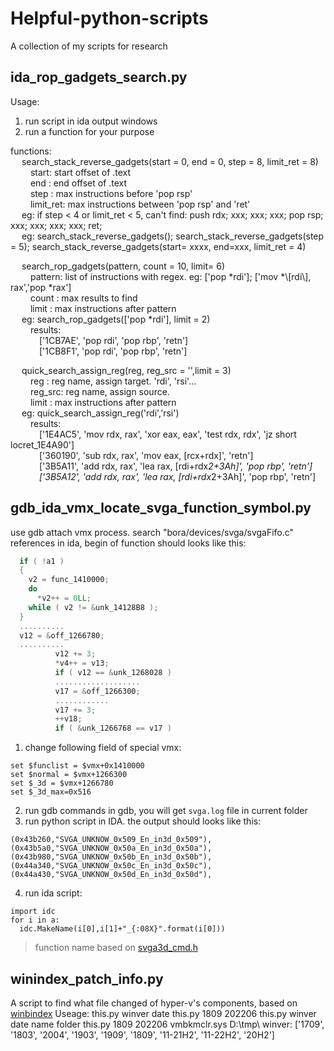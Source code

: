 # Helpful-python-scripts
A collection of my scripts for research

## ida_rop_gadgets_search.py
Usage:
1. run script in ida output windows
2. run a function for your purpose

functions:  
&emsp;	search_stack_reverse_gadgets(start = 0, end = 0, step = 8, limit_ret = 8)  
&emsp;&emsp;		start: start offset of .text  
&emsp;&emsp;		end  : end offset of .text  
&emsp;&emsp;		step : max instructions before 'pop rsp'  
&emsp;&emsp;		limit_ret: max instructions between 'pop rsp' and 'ret'  
&emsp;	eg: if step < 4 or limit_ret < 5, can't find: push rdx; xxx; xxx; xxx; pop rsp; xxx; xxx; xxx; xxx; ret;  
&emsp;	eg: search_stack_reverse_gadgets(); search_stack_reverse_gadgets(step = 5); search_stack_reverse_gadgets(start= xxxx, end=xxx, limit_ret = 4)  
  
&emsp;	search_rop_gadgets(pattern, count = 10, limit= 6)  
&emsp;&emsp;		pattern: list of instructions with regex. eg: ['pop *rdi']; ['mov *\\[rdi\\], rax','pop *rax']  
&emsp;&emsp;		count  : max results to find  
&emsp;&emsp;		limit  : max instructions after pattern  
&emsp;	eg: search_rop_gadgets(['pop *rdi'], limit = 2)   
&emsp;&emsp;		results:  
&emsp;&emsp;&emsp;			['1CB7AE', 'pop     rdi', 'pop     rbp', 'retn']  
&emsp;&emsp;&emsp;			['1CB8F1', 'pop     rdi', 'pop     rbp', 'retn']  

&emsp;	quick_search_assign_reg(reg, reg_src = '',limit = 3)  
&emsp;&emsp;		reg    : reg name, assign target. 'rdi', 'rsi'...  
&emsp;&emsp;		reg_src: reg name, assign source.  
&emsp;&emsp;		limit  : max instructions after pattern  
&emsp;	eg: quick_search_assign_reg('rdi','rsi')  
&emsp;&emsp;		results:  
&emsp;&emsp;&emsp;			['1E4AC5', 'mov     rdx, rax', 'xor     eax, eax', 'test    rdx, rdx', 'jz      short locret_1E4A90']  
&emsp;&emsp;&emsp;			['360190', 'sub     rdx, rax', 'mov     eax, [rcx+rdx]', 'retn']  
&emsp;&emsp;&emsp;			['3B5A11', 'add     rdx, rax', 'lea     rax, [rdi+rdx*2+3Ah]', 'pop     rbp', 'retn']  
&emsp;&emsp;&emsp;			['3B5A12', 'add     rdx, rax', 'lea     rax, [rdi+rdx*2+3Ah]', 'pop     rbp', 'retn']  

## gdb_ida_vmx_locate_svga_function_symbol.py
use gdb attach vmx process.
search "bora/devices/svga/svgaFifo.c" references in ida, begin of function should looks like this:
```c
  if ( !a1 )
  {
    v2 = func_1410000;
    do
      *v2++ = 0LL;
    while ( v2 != &unk_14128B8 );
  }
  ..........
  v12 = &off_1266780;
  ..........
          v12 += 3;
          *v4++ = v13;
          if ( v12 == &unk_1268028 )
          ...................
          v17 = &off_1266300;
          ............
          v17 += 3;
          ++v18;
          if ( &unk_1266768 == v17 )
```
1. change following field of special vmx:
```
set $funclist = $vmx+0x1410000 
set $normal = $vmx+1266300
set $_3d = $vmx+1266780
set $_3d_max=0x516
```
2. run gdb commands in gdb, you will get `svga.log` file in current folder
3. run python script in IDA. the output should looks like this:
```
(0x43b260,"SVGA_UNKNOW_0x509_En_in3d_0x509"),
(0x43b5a0,"SVGA_UNKNOW_0x50a_En_in3d_0x50a"),
(0x43b980,"SVGA_UNKNOW_0x50b_En_in3d_0x50b"),
(0x44a340,"SVGA_UNKNOW_0x50c_En_in3d_0x50c"),
(0x44a430,"SVGA_UNKNOW_0x50d_En_in3d_0x50d"),
```
4. run ida script:
```
import idc
for i in a:
  idc.MakeName(i[0],i[1]+"_{:08X}".format(i[0]))
```
> function name based on [svga3d_cmd.h](https://elixir.bootlin.com/linux/latest/source/drivers/gpu/drm/vmwgfx/device_include/svga3d_cmd.h)

## winindex_patch_info.py
A script to find what file changed of hyper-v's components, based on [winbindex](https://winbindex.m417z.com)
Useage:
    this.py winver date
        this.py 1809 202206
    this.py winver date name folder
        this.py 1809 202206 vmbkmclr.sys D:\\tmp\\
    winver: ['1709', '1803', '2004', '1903', '1909', '1809', '11-21H2', '11-22H2', '20H2']

